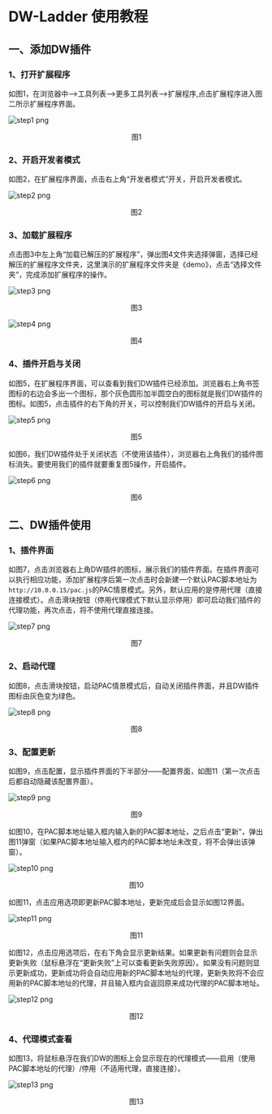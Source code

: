 # DW-Ladder 使用教程
## 一、添加DW插件
### 1、打开扩展程序

如图1，在浏览器中-->工具列表-->更多工具列表-->扩展程序,点击扩展程序进入图二所示扩展程序界面。

![step1 png](img/Tutorial/step1.png)

<p align="center">图1</p>

### 2、开启开发者模式

如图2，在扩展程序界面，点击右上角“开发者模式”开关，开启开发者模式。

![step2 png](img/Tutorial/step2.png)

<p align="center">图2</p>

### 3、加载扩展程序

点击图3中左上角“加载已解压的扩展程序”，弹出图4文件夹选择弹窗，选择已经解压的扩展程序文件夹，这里演示的扩展程序文件夹是《demo》，点击“选择文件夹”，完成添加扩展程序的操作。

![step3 png](img/Tutorial/step3.png)

<p align="center">图3</p>

![step4 png](img/Tutorial/step4.png)

<p align="center">图4</p>

### 4、插件开启与关闭

如图5，在扩展程序界面，可以查看到我们DW插件已经添加。浏览器右上角书签图标的右边会多出一个图标，那个灰色圆形加半圆空白的图标就是我们DW插件的图标。如图5，点击插件的右下角的开关，可以控制我们DW插件的开启与关闭。

![step5 png](img/Tutorial/step5.png)

<p align="center">图5</p>

如图6，我们DW插件处于关闭状态（不使用该插件），浏览器右上角我们的插件图标消失。要使用我们的插件就要重复图5操作，开启插件。

![step6 png](img/Tutorial/step6.png)

<p align="center">图6</p>

## 二、DW插件使用
### 1、插件界面

如图7，点击浏览器右上角DW插件的图标，展示我们的插件界面。在插件界面可以执行相应功能，添加扩展程序后第一次点击时会新建一个默认PAC脚本地址为`http://10.0.0.15/pac.js`的PAC情景模式。另外，默认应用的是停用代理（直接连接模式）。点击滑块按钮（停用代理模式下默认显示停用）即可启动我们插件的代理功能，再次点击，将不使用代理直接连接。

![step7 png](img/Tutorial/step7.png)

<p align="center">图7</p>

### 2、启动代理

如图8，点击滑块按钮，启动PAC情景模式后，自动关闭插件界面，并且DW插件图标由灰色变为绿色。

![step8 png](img/Tutorial/step8.png)

<p align="center">图8</p>

### 3、配置更新

如图9，点击配置，显示插件界面的下半部分——配置界面，如图11（第一次点击后都自动隐藏该配置界面）。

![step9 png](img/Tutorial/step9.png)

<p align="center">图9</p>

如图10，在PAC脚本地址输入框内输入新的PAC脚本地址，之后点击“更新”，弹出图11弹窗（如果PAC脚本地址输入框内的PAC脚本地址未改变，将不会弹出该弹窗）。

![step10 png](img/Tutorial/step10.png)

<p align="center">图10</p>

如图11，点击应用选项即更新PAC脚本地址，更新完成后会显示如图12界面。

![step11 png](img/Tutorial/step11.png)

<p align="center">图11</p>

如图12，点击应用选项后，在右下角会显示更新结果。如果更新有问题则会显示更新失败（鼠标悬浮在“更新失败”上可以查看更新失败原因）。如果没有问题则显示更新成功，更新成功将会自动应用新的PAC脚本地址的代理，更新失败将不会应用新的PAC脚本地址的代理，并且输入框内会返回原来成功代理的PAC脚本地址。

![step12 png](img/Tutorial/step12.png)

<p align="center">图12</p>

### 4、代理模式查看

如图13，将鼠标悬浮在我们DW的图标上会显示现在的代理模式——启用（使用PAC脚本地址的代理）/停用（不适用代理，直接连接）。

![step13 png](img/Tutorial/step13.png)

<p align="center">图13</p>